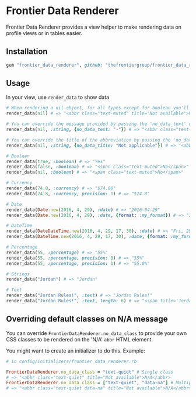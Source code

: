 # Frontier Data Renderer

Frontier Data Renderer provides a view helper to make rendering data on profile views or in tables easier.

## Installation

```ruby
gem "frontier_data_renderer", github: "thefrontiergroup/frontier_data_renderer"
```

## Usage

In your view, use `render_data` to show data

```ruby
# When rendering a nil object, for all types except for boolean you'll get:
render_data(nil) # => "<abbr class="text-muted" title="Not available">N/A</abbr>"

# You can override the message provided by passing the 'no_data_text' option:
render_data(nil, :string, {no_data_text: "-"}) # => "<abbr class="text-muted" title="Not available">-</abbr>"

# You can override the title of the abbreviation by passing the 'no_data_title' option:
render_data(nil, :string, {no_data_title: "Not applicable"}) # => "<abbr class="text-muted" title="Not applicable">N/A</abbr>"

# Boolean
render_data(true, :boolean) # => "Yes"
render_data(false, :boolean) # => "<span class="text-muted">No</span>"
render_data(nil, :boolean) # => "<span class="text-muted">No</span>"

# Currency
render_data(74.8, :currency) # => "$74.80"
render_data(74.8, :currency, precision: 1) # => "$74.8"

# Date
render_data(Date.new(2016, 4, 29), :date) # => "2016-04-29"
render_data(Date.new(2016, 4, 29), :date, {format: :my_format}) # => "29/4/2016"

# DateTime
render_data(DateDateTime.new(2016, 4, 29, 17, 30), :date) # => "Fri, 29 April 2016 17:30:00 +0000"
render_data(DateTime.new(2016, 4, 29, 17, 30), :date, {format: :my_format}) # => "29/4/2016 5:30PM"

# Percentage
render_data(55, :percentage) # => "55%"
render_data(55, :percentage, precision: 0) # => "55%"
render_data(55, :percentage, precision: 1) # => "55.0%"

# Strings
render_data("Jordan") # => "Jordan"

# Text
render_data("Jordan Rules!", :text) # => "Jordan Rules!"
render_data("Jordan Rules!", :text, length: 6) # => "<span title='Jordan Rules!'>Jor...</span>"
```

## Overriding default classes on N/A message

You can override `FrontierDataRenderer.no_data_class` to provide your own CSS classes to be rendered on the 'N/A' `abbr` HTML element.

You might want to create an initializer to do this. Example:

```ruby
# in config/initializers/frontier_data_renderer.rb

FrontierDataRenderer.no_data_class = "text-quiet" # Single class
# => "<abbr class="text-quiet" title="Not available">N/A</abbr>
FrontierDataRenderer.no_data_class = ["text-quiet", "data-na"] # Multiple classes
# => "<abbr class="text-quiet data-na" title="Not available">N/A</abbr>
```
